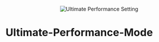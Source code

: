 <p align="center">
<img src="https://imgur.com/a/i6YwhV9" alt="Ultimate Performance Setting"/>
  
# Ultimate-Performance-Mode
